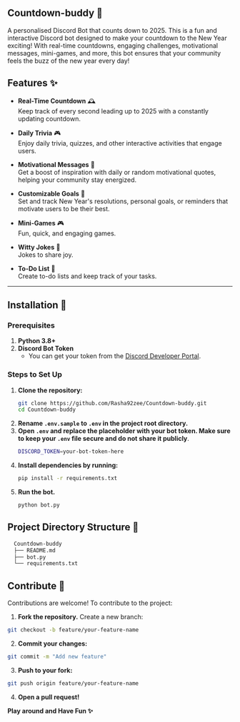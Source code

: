 ## Countdown-buddy 🎉

A personalised Discord Bot that counts down to 2025. This is a fun and interactive Discord bot designed to make your countdown to the New Year exciting! With real-time countdowns, engaging challenges, motivational messages, mini-games, and more, this bot ensures that your community feels the buzz of the new year every day!

## Features ✨

- **Real-Time Countdown** 🕰️  
  Keep track of every second leading up to 2025 with a constantly updating countdown.

- **Daily Trivia** 🎮  
  Enjoy daily trivia, quizzes, and other interactive activities that engage users.

- **Motivational Messages** 🌟  
  Get a boost of inspiration with daily or random motivational quotes, helping your community stay energized.

- **Customizable Goals** 🎯  
  Set and track New Year's resolutions, personal goals, or reminders that motivate users to be their best.

- **Mini-Games** 🎮  
  Fun, quick, and engaging games.

- **Witty Jokes** 🎉  
  Jokes to share joy.

- **To-Do List** 📅  
  Create to-do lists and keep track of your tasks.

---

## Installation 🚀

### Prerequisites

1. **Python 3.8+**  
2. **Discord Bot Token**  
   - You can get your token from the [Discord Developer Portal](https://discord.com/developers/applications).

### Steps to Set Up

1. **Clone the repository:**
   ```bash
   git clone https://github.com/Rasha92zee/Countdown-buddy.git
   cd Countdown-buddy
2. **Rename `.env.sample` to `.env` in the project root directory.**
3. **Open `.env` and replace the placeholder with your bot token.
   Make sure to keep your `.env` file secure and do not share it publicly**.
   ```bash
   DISCORD_TOKEN=your-bot-token-here
4. **Install dependencies by running:**
   ```bash
   pip install -r requirements.txt
5. **Run the bot.**
   ```bash
   python bot.py

## Project Directory Structure 📂
```bash
  Countdown-buddy 
  ├── README.md 
  ├── bot.py 
  └── requirements.txt
```

## Contribute 🤝
Contributions are welcome! To contribute to the project:

1. **Fork the repository.**
  Create a new branch:
```bash
git checkout -b feature/your-feature-name
```
2. **Commit your changes:**
```bash
git commit -m "Add new feature"
```
3. **Push to your fork:**
```bash
git push origin feature/your-feature-name
```
4. **Open a pull request!**

**Play around and Have Fun ✨**
